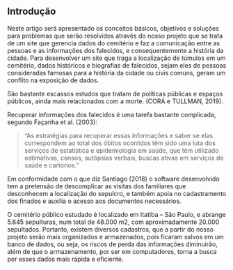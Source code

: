 ## Introdução

Neste artigo será apresentado os conceitos básicos, objetivos e soluções para problemas que serão resolvidos através do nosso projeto que se trata de um site que gerencia dados do cemitério e faz a comunicação entre as pessoas e as informações dos falecidos, e consequentemente a história da cidade. Para desenvolver um site que traga a localização de túmulos em um cemitério, dados históricos e biografias de falecidos, sejam eles de pessoas consideradas famosas para a história da cidade ou civis comuns, geram um conflito na exposição de dados. 

São bastante escassos estudos que tratam de políticas públicas e espaços públicos, ainda mais relacionados com a morte. (CORÁ e TULLMAN, 2019).

Recuperar informações dos falecidos é uma tarefa bastante complicada, segundo Façanha et al. (2003): 

> “As estratégias para recuperar essas informações e saber se elas correspondem ao total dos óbitos ocorridos têm sido uma luta dos serviços de estatística e epidemiologia em saúde, que têm utilizado estimativas, censos, autópsias verbais, buscas ativas em serviços de saúde e cartórios.”

Em conformidade com o que diz Santiago (2018) o software desenvolvido tem a pretensão de descomplicar as visitas dos familiares que desconhecem a localização do sepulcro, e também apoia no cadastramento dos finados e auxilia o acesso aos documentos necessários.

O cemitério público estudado é localizado em Itatiba – São Paulo, e abrange 5.645 sepulturas, num total de 48.000 m2, com aproximadamente 20.000 sepultados. Portanto, existem diversos cadastros, que a partir do nosso projeto serão mais organizados e armazenados, pois ficaram salvos em um banco de dados, ou seja, os riscos de perda das informações diminuirão, além de que o armazenamento, por ser em computadores, torna a busca por esses dados mais rápida e eficiente.



